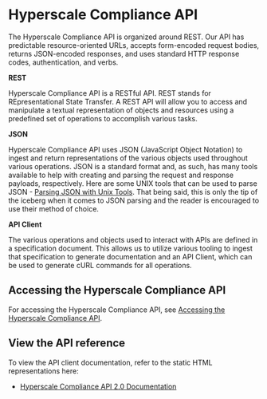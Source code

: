 # Hyperscale Compliance API

The Hyperscale Compliance API is organized around REST. Our API has predictable resource-oriented URLs, accepts form-encoded request bodies, returns JSON-encoded responses, and uses standard HTTP response codes, authentication, and verbs.

**REST**

Hyperscale Compliance API is a RESTful API. REST stands for REpresentational State Transfer. A REST API will allow you to access and manipulate a textual representation of objects and resources using a predefined set of operations to accomplish various tasks.

**JSON**

Hyperscale Compliance API uses JSON (JavaScript Object Notation) to ingest and return representations of the various objects used throughout various operations. JSON is a standard format and, as such, has many tools available to help with creating and parsing the request and response payloads, respectively.
Here are some UNIX tools that can be used to parse JSON - [Parsing JSON with Unix Tools](https://stackoverflow.com/questions/1955505/parsing-json-with-unix-tools). That being said, this is only the tip of the iceberg when it comes to JSON parsing and the reader is encouraged to use their method of choice.

**API Client**

The various operations and objects used to interact with APIs are defined in a specification document. This allows us to utilize various tooling to ingest that specification to generate documentation and an API Client, which can be used to generate cURL commands for all operations.

## Accessing the Hyperscale Compliance API

For accessing the Hyperscale Compliance API, see [Accessing the Hyperscale Compliance API](../Getting_Started/Accessing_the_Hyperscale_Compliance_API.md).

## View the API reference

To view the API client documentation, refer to the static HTML representations here:

- [Hyperscale Compliance API 2.0 Documentation](../hyperscaleComplianceApiEndpoints/2_0_0_hyperscaleComplianceApiEndpoints.html)
